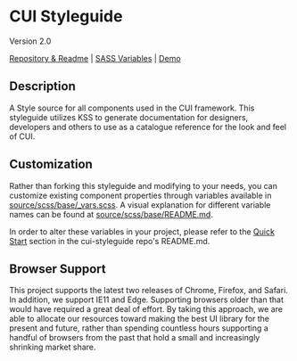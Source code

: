 # CUI Styleguide
Version 2.0

[Repository & Readme](https://github.com/covisint/cui-styleguide) |  [SASS Variables](https://github.com/covisint/cui-styleguide/tree/master/source/scss/base/README.md) | [Demo](http://cui.covisint.qa.thirdwavellc.com/cui-styleguide-0.0.1-SNAPSHOT/styleguide/index.html)

## Description
A Style source for all components used in the CUI framework. This styleguide utilizes KSS to generate documentation for designers, developers and others to use as a catalogue reference for the look and feel of CUI.

## Customization
Rather than forking this styleguide and modifying to your needs, you can customize existing component properties through variables available in [source/scss/base/_vars.scss](https://github.com/covisint/cui-styleguide/tree/master/source/scss/base/_vars.scss). A visual explanation for different variable names can be found at [source/scss/base/README.md](https://github.com/covisint/cui-styleguide/tree/master/source/scss/base/README.md).

In order to alter these variables in your project, please refer to the [Quick Start](https://github.com/Covisint/cui-styleguide#-quick-start-) section in the cui-styleguide repo's README.md.

## Browser Support
This project supports the latest two releases of Chrome, Firefox, and Safari. In addition, we support IE11 and Edge. Supporting browsers older than that would have required a great deal of effort. By taking this approach, we are able to allocate our resources toward making the best UI library for the present and future, rather than spending countless hours supporting a handful of browsers from the past that hold a small and increasingly shrinking market share.
